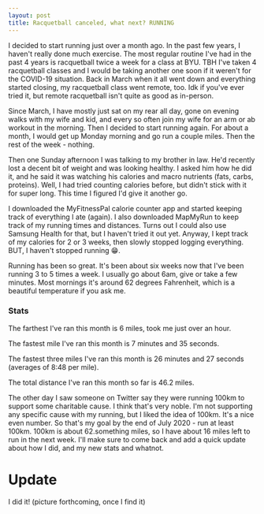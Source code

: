 ```yaml
---
layout: post
title: Racquetball canceled, what next? RUNNING
---
```


I decided to start running just over a month ago.
In the past few years, I haven't really done much exercise. 
The most regular routine I've had in the past 4 years is racquetball twice a week for a class at BYU.
TBH I've taken 4 racquetball classes and I would be taking another one soon if it weren't for the COVID-19 situation. 
Back in March when it all went down and everything started closing, my racquetball class went remote, too.
Idk if you've ever tried it, but remote racquetball isn't quite as good as in-person.

Since March, I have mostly just sat on my rear all day, gone on evening walks with my wife and kid,
and every so often join my wife for an arm or ab workout in the morning.
Then I decided to start running again. 
For about a month, I would get up Monday morning and go run a couple miles.
Then the rest of the week - nothing. 

Then one Sunday afternoon I was talking to my brother in law.
He'd recently lost a decent bit of weight and was looking healthy.
I asked him how he did it, and he said it was watching his calories and macro nutrients (fats, carbs, proteins).
Well, I had tried counting calories before, but didn't stick with it for super long.
This time I figured I'd give it another go.

I downloaded the MyFitnessPal calorie counter app and started keeping track of everything I ate (again).
I also downloaded MapMyRun to keep track of my running times and distances. 
Turns out I could also use Samsung Health for that, but I haven't tried it out yet.
Anyway, I kept track of my calories for 2 or 3 weeks, then slowly stopped logging everything. 
BUT, I haven't stopped running :grin:.

Running has been so great.
It's been about six weeks now that I've been running 3 to 5 times a week.
I usually go about 6am, give or take a few minutes. 
Most mornings it's around 62 degrees Fahrenheit, which is a beautiful temperature if you ask me.

### Stats
The farthest I've ran this month is 6 miles, took me just over an hour.

The fastest mile I've ran this month is 7 minutes and 35 seconds.

The fastest three miles I've ran this month is 26 minutes and 27 seconds (averages of 8:48 per mile).

The total distance I've ran this month so far is 46.2 miles.

The other day I saw someone on Twitter say they were running 100km to support some charitable cause.
I think that's very noble. I'm not supporting any specific cause with my running, but I liked the idea of 100km.
It's a nice even number.
So that's my goal by the end of July 2020 - run at least 100km.
100km is about 62.something miles, so I have about 16 miles left to run in the next week.
I'll make sure to come back and add a quick update about how I did, and my new stats and whatnot.

# Update

I did it! (picture forthcoming, once I find it)